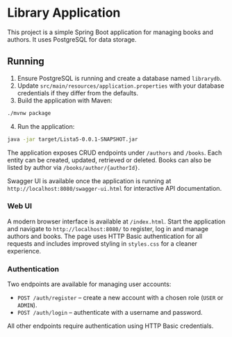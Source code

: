 # Library Application

This project is a simple Spring Boot application for managing books and authors. It uses PostgreSQL for data storage.

## Running

1. Ensure PostgreSQL is running and create a database named `librarydb`.
2. Update `src/main/resources/application.properties` with your database credentials if they differ from the defaults.
3. Build the application with Maven:

```bash
./mvnw package
```

4. Run the application:

```bash
java -jar target/Lista5-0.0.1-SNAPSHOT.jar
```

The application exposes CRUD endpoints under `/authors` and `/books`. Each entity can be created, updated, retrieved or deleted. Books can also be listed by author via `/books/author/{authorId}`.

Swagger UI is available once the application is running at `http://localhost:8080/swagger-ui.html` for interactive API documentation.

### Web UI

A modern browser interface is available at `/index.html`. Start the application
and navigate to `http://localhost:8080/` to register, log in and manage authors
and books. The page uses HTTP Basic authentication for all requests and includes
improved styling in `styles.css` for a cleaner experience.

### Authentication

Two endpoints are available for managing user accounts:

* `POST /auth/register` &ndash; create a new account with a chosen role (`USER` or `ADMIN`).
* `POST /auth/login` &ndash; authenticate with a username and password.

All other endpoints require authentication using HTTP Basic credentials.

